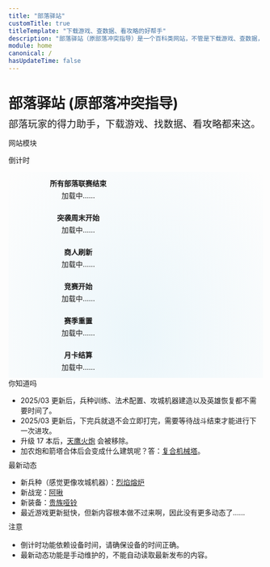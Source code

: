 ```yaml
---
title: "部落驿站"
customTitle: true
titleTemplate: "下载游戏、查数据、看攻略的好帮手"
description: "部落驿站（原部落冲突指导）是一个百科类网站，不管是下载游戏、查数据，还是看攻略，这个网站都能满足你，快来看看吧！"
module: home
canonical: /
hasUpdateTime: false
---
```


<script setup>
import { onMounted, nextTick, onBeforeUnmount } from 'vue';
import FeaturedCardGrid from '@/components/card/FeaturedCardGrid.vue';
import FeaturedCard from '@/components/card/FeaturedCard.vue';
import { calcAllCountdowns } from '@/assets/homepage-countdown.js';

let intervalId;
onMounted(() => {
    nextTick(() => {
        // 网页完全加载完毕后再计算倒计时，防止阻塞
        setTimeout(() => {
            calcAllCountdowns();
            intervalId = setInterval(calcAllCountdowns, 1000);
        }, 200);
    });
});

onBeforeUnmount(() => {
    clearInterval(intervalId);
});
</script>

<div id="homepage-site-name">
    <h1>部落驿站 (原部落冲突指导)</h1>
</div>
<div id="homepage-site-description">部落玩家的得力助手，下载游戏、找数据、看攻略都来这。</div>

<SmallTitle>网站模块</SmallTitle>
<FeaturedCardGrid>
    <FeaturedCard link="/apk"
        style="background: radial-gradient(ellipse at 50% 80%,rgba(194,97,254,0.15),hsla(0,0%,100%,0));"
        title="安装包下载" subtitle="国际服、私服"
        imgSrc="https://static.clashpost.com/homepage/homepage_apk.jpg" />
    <FeaturedCard link="/upgrade"
        style="background: radial-gradient(ellipse at 50% 80%,rgba(144,238,144,0.15),hsla(0,0%,100%,0));"
        title="升级数据" subtitle="升级时间、所需资源"
        imgSrc="https://static.clashpost.com/homepage/homepage_upgrade.jpg" />
    <FeaturedCard link="/p"
        style="background: radial-gradient(ellipse at 50% 80%,rgba(1,87,226,0.15),hsla(0,0%,100%,0));"
        title="攻略教程" subtitle="流派打法、游戏机制"
        imgSrc="https://static.clashpost.com/homepage/homepage_strategy_v2.jpg" />
    <FeaturedCard link="/faq"
        style="background: radial-gradient(ellipse at 50% 80%,rgba(221,210,59,0.15),hsla(0,0%,100%,0));"
        title="常见问题解答" subtitle="含作者的联系方式"
        imgSrc="https://static.clashpost.com/homepage/homepage_faq.jpg" />
</FeaturedCardGrid>

<SmallTitle>倒计时</SmallTitle>
<div class="homepage-countdown-cards"
    style="background: radial-gradient(ellipse at 50% 80%,rgba(135,206,235,0.15),hsla(0,0%,100%,0));">
    <div id="countdown-cwl" class="homepage-countdown-group">
        <div class="homepage-countdown-title stage-1" style="display: none;">联赛报名开始</div>
        <div class="homepage-countdown-title stage-2" style="display: none;">联赛报名结束</div>
        <div class="homepage-countdown-title stage-3" style="display: block;">所有部落联赛结束</div>
        <div class="homepage-countdown-time">加载中……</div>
    </div>
    <div id="countdown-raid-weekend" class="homepage-countdown-group">
        <div class="homepage-countdown-title stage-1" style="display: block;">突袭周末开始</div>
        <div class="homepage-countdown-title stage-2" style="display: none;">突袭周末结束</div>
        <div class="homepage-countdown-time">加载中……</div>
    </div>
    <div id="countdown-trader" class="homepage-countdown-group">
        <div class="homepage-countdown-title">商人刷新</div>
        <div class="homepage-countdown-time">加载中……</div>
    </div>
    <div id="countdown-clan-games" class="homepage-countdown-group">
        <div class="homepage-countdown-title stage-1" style="display: block;">竞赛开始</div>
        <div class="homepage-countdown-title stage-2" style="display: none;">竞赛结束</div>
        <div class="homepage-countdown-time">加载中……</div>
    </div>
    <div id="countdown-league-reset" class="homepage-countdown-group">
        <div class="homepage-countdown-title">赛季重置</div>
        <div class="homepage-countdown-time">加载中……</div>
    </div>
    <div id="countdown-gold-pass" class="homepage-countdown-group">
        <div class="homepage-countdown-title">月卡结算</div>
        <div class="homepage-countdown-time">加载中……</div>
    </div>
</div>

<div class="homepage-recommend">
<div class="homepage-recommend-item">
<SmallTitle>你知道吗</SmallTitle>

- 2025/03 更新后，兵种训练、法术配置、攻城机器建造以及英雄恢复都不需要时间了。
- 2025/03 更新后，下完兵就退不会立即打完，需要等待战斗结束才能进行下一次进攻。
- 升级 17 本后，[天鹰火炮](/upgrade/030b-Eagle-Artillery) 会被移除。
- 加农炮和箭塔合体后会变成什么建筑呢？答：[复合机械塔](/upgrade/0317-Multi-Gear-Tower)。

</div>

<div class="homepage-recommend-item">
<SmallTitle>最新动态</SmallTitle>

- 新兵种（感觉更像攻城机器）：[烈焰熔炉](/upgrade/008b-Furnace)
- 新战宠：[阿啾](/upgrade/028a-Sneezy)
- 新装备：[贵族哑铃](/upgrade/0723-Noble-Iron)
- 最近游戏更新挺快，但新内容根本做不过来啊，因此没有更多动态了……

</div>
</div>

<div class="homepage-attention">
    <SmallTitle>注意</SmallTitle>
    <ul>
        <li>倒计时功能依赖设备时间，请确保设备的时间正确。</li>
        <li>最新动态功能是手动维护的，不能自动读取最新发布的内容。</li>
    </ul>
</div>

<style lang="scss">
@use '@/assets/mixins.scss' as *;

#homepage-site-name {
    margin-top: 0.75rem;
    margin-bottom: 0.5rem;
    font-weight: 700;

    h1 {
        margin-bottom: 0;
    }
}

#homepage-site-description {
    margin-bottom: 1.5rem;
    font-size: 1.2rem;
    margin-bottom: 0.75rem;
}

.cp-theme-light #homepage-site-description {
    color: rgb(75, 85, 99);
}

.cp-theme-dark #homepage-site-description {
    color: rgb(162, 169, 180);
}

/* countdown feature on homepage */
.homepage-countdown-cards {
    display: flex;
    flex-wrap: wrap;
}

.homepage-countdown-group {
    width: 50%;
    padding: 0.75rem;
    text-align: center;
    background-color: transparent;
    transition: width 0.3s cubic-bezier(0, 0, 0.2, 1);

    * {
        background-color: transparent;
    }
}

@media (min-width: $cp-col-tablat-big) {
    .homepage-countdown-group {
        width: 33%;
    }
}

.homepage-countdown-title {
    margin-bottom: 0.25rem;
    font-weight: 600;
}

/* 首页推荐和注意事项 */
.homepage-recommend {
    display: flex;
    flex-wrap: wrap;
}

.homepage-recommend-item {
    width: 100%;
}

@media (min-width: $cp-col-tablat-big) {
    .homepage-recommend-item {
        width: 50%;
    }
}

.homepage-recommend-item, .homepage-attention {
    ul {
        margin-left: 1.5rem;
        padding-left: 0;
        
        &:last-child { 
            margin-bottom: .5rem;
        }
    }
}

.homepage-attention ul {
    margin-top: 1rem;
}

main#layout-index {
    padding: 1rem 1.5rem;
}

@media (min-width: 1624px) {
    main#layout-index {
        /* 1.5rem - (100% - $cp-col-deskop)) / 2 = 824px - 50% */
        padding: 1rem calc(824px - 50%);
    }
}

@media (min-width: $cp-col-deskop) {
    main#layout-index {
        padding: 1rem 0.5rem;
    }
}

/* 覆盖默认的图片样式 */
.cp-featured-card img {
    margin: inherit
}
</style>